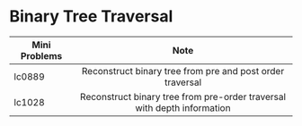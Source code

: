 # Binary Tree Traversal

| Mini Problems |                                  Note                                   |
| ------------- | :---------------------------------------------------------------------: |
| lc0889        |        Reconstruct binary tree from pre and post order traversal        |
| lc1028        | Reconstruct binary tree from pre-order traversal with depth information |

